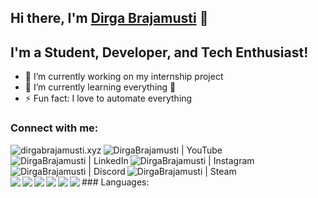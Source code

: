 ## Hi there, I'm [Dirga Brajamusti][website] 👋

## I'm a Student, Developer, and Tech Enthusiast!

- 🔭 I’m currently working on my internship project
- 🌱 I’m currently learning everything 🤣
- ⚡ Fun fact: I love to automate everything

### Connect with me:

[<img align="left" alt="dirgabrajamusti.xyz" src="https://img.shields.io/website?label=dirgabrajamusti.xyz&style=for-the-badge&url=https://dirgabrajamusti.xyz)" />][website]
[<img align="left" alt="DirgaBrajamusti | YouTube" src="https://img.shields.io/badge/YouTube-FF0000?style=for-the-badge&logo=youtube&logoColor=white" />][youtube]
[<img align="left" alt="DirgaBrajamusti | LinkedIn" src="https://img.shields.io/badge/LinkedIn-0077B5?style=for-the-badge&logo=linkedin&logoColor=white" />][linkedin]
[<img align="left" alt="DirgaBrajamusti | Instagram" src="https://img.shields.io/badge/Instagram-E4405F?style=for-the-badge&logo=instagram&logoColor=white" />][instagram]
[<img align="left" alt="DirgaBrajamusti | Discord" src="https://img.shields.io/badge/Discord-7289DA?style=for-the-badge&logo=discord&logoColor=white" />][discord]
[<img align="left" alt="DirgaBrajamusti | Steam" src="https://img.shields.io/badge/Steam-000000?style=for-the-badge&logo=steam&logoColor=white" />][steam]

<br />
<br />
<br />
### Languages:

<img align="left" src="https://img.shields.io/badge/python%20-%2314354C.svg?&style=for-the-badge&logo=python&logoColor=white"/>
<img align="left" src="https://img.shields.io/badge/c%23%20-%23239120.svg?&style=for-the-badge&logo=c-sharp&logoColor=white"/>
<img align="left" src="https://img.shields.io/badge/node.js%20-%2343853D.svg?&style=for-the-badge&logo=node.js&logoColor=white"/>
<img align="left" src="https://img.shields.io/badge/java-%23ED8B00.svg?&style=for-the-badge&logo=java&logoColor=white"/>
<img align="left" src="https://img.shields.io/badge/html5%20-%23E34F26.svg?&style=for-the-badge&logo=html5&logoColor=white"/>
<img align="left" src="https://img.shields.io/badge/php-%23777BB4.svg?&style=for-the-badge&logo=php&logoColor=white"/>

[website]: https://dirgabrajamusti.xyz
[youtube]: https://www.youtube.com/c/DirgaBrajamusti
[instagram]: https://instagram.com/dirga_brajamusti
[linkedin]: https://www.linkedin.com/in/dirga-brajamusti
[discord]: https://discordapp.com/users/160784157826482177
[steam]: https://steamcommunity.com/id/FrostedSakura/